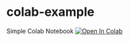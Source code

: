 # colab-example
Simple Colab Notebook [![Open In Colab](https://colab.research.google.com/assets/colab-badge.svg)](https://colab.research.google.com/github/ganevgv/colab-example/blob/master/colab-example.ipynb)
